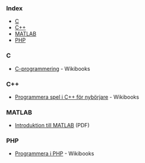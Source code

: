 ### Index

* [C](#c)
* [C++](#c-1)
* [MATLAB](#matlab)
* [PHP](#php)


### C

* [C-programmering](https://sv.wikibooks.org/wiki/C-programmering) - Wikibooks


### C++

* [Programmera spel i C++ för nybörjare](https://sv.wikibooks.org/wiki/Programmera_spel_i_C%2B%2B_f%C3%B6r_nyb%C3%B6rjare) - Wikibooks


### MATLAB

* [Introduktion till MATLAB](https://www.liber.se/plus/E470523401.pdf) (PDF)


### PHP

* [Programmera i PHP](https://sv.wikibooks.org/wiki/Programmera_i_PHP) - Wikibooks
